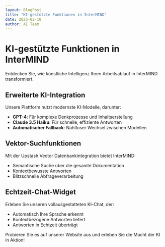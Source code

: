 ```yaml
---
layout: BlogPost
title: "KI-gestützte Funktionen in InterMIND"
date: 2025-02-10
author: AI Team
---
```


# KI-gestützte Funktionen in InterMIND

Entdecken Sie, wie künstliche Intelligenz Ihren Arbeitsablauf in InterMIND transformiert.

## Erweiterte KI-Integration

Unsere Plattform nutzt modernste KI-Modelle, darunter:

- **GPT-4**: Für komplexe Denkprozesse und Inhaltserstellung
- **Claude 3.5 Haiku**: Für schnelle, effiziente Antworten
- **Automatischer Fallback**: Nahtloser Wechsel zwischen Modellen

## Vektor-Suchfunktionen

Mit der Upstash Vector Datenbankintegration bietet InterMIND:

- Semantische Suche über die gesamte Dokumentation
- Kontextbewusste Antworten
- Blitzschnelle Abfrageverarbeitung

## Echtzeit-Chat-Widget

Erleben Sie unseren vollausgestatteten KI-Chat, der:

- Automatisch Ihre Sprache erkennt
- Kontextbezogene Antworten liefert
- Antworten in Echtzeit überträgt

Probieren Sie es auf unserer Website aus und erleben Sie die Macht der KI in Aktion!